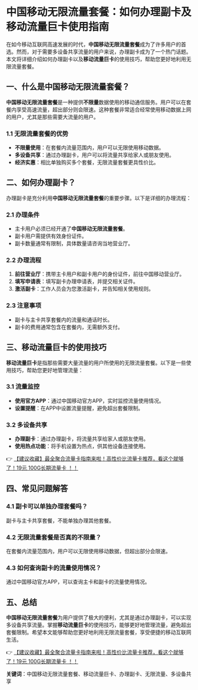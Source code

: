 # 中国移动无限流量套餐：如何办理副卡及移动流量巨卡使用指南

在如今移动互联网高速发展的时代，**中国移动无限流量套餐**成为了许多用户的首选。然而，对于需要多设备共享流量的用户来说，办理副卡成为了一个热门话题。本文将详细介绍如何办理副卡以及**移动流量巨卡**的使用技巧，帮助您更好地利用无限流量套餐。

## 一、什么是中国移动无限流量套餐？

**中国移动无限流量套餐**是一种提供**不限量**数据使用的移动通信服务。用户可以在套餐内享受高速流量，超出部分则会限速。这种套餐非常适合经常使用移动数据上网的用户，尤其是那些需要大流量的用户。

### 1.1 无限流量套餐的优势

- **不限量使用**：在套餐内流量范围内，用户可以无限使用移动数据。
- **多设备共享**：通过办理副卡，用户可以将流量共享给家人或朋友使用。
- **经济实惠**：相比单独购买多个套餐，无限流量套餐更具性价比。

## 二、如何办理副卡？

办理副卡是充分利用**中国移动无限流量套餐**的重要步骤。以下是详细的办理流程：

### 2.1 办理条件

- 主卡用户必须已经开通了**中国移动无限流量套餐**。
- 副卡用户需提供有效身份证件。
- 副卡数量通常有限制，具体数量请咨询当地营业厅。

### 2.2 办理流程

1. **前往营业厅**：携带主卡用户和副卡用户的身份证件，前往中国移动营业厅。
2. **填写申请表**：填写副卡办理申请表，并提交相关证件。
3. **激活副卡**：工作人员会为您激活副卡，并告知相关使用规则。

### 2.3 注意事项

- 副卡与主卡共享套餐内的流量和通话时长。
- 副卡的费用通常包含在套餐内，无需额外支付。

## 三、移动流量巨卡的使用技巧

**移动流量巨卡**是指那些需要大量流量的用户所使用的无限流量套餐。以下是一些使用技巧，帮助您更好地管理流量：

### 3.1 流量监控

- **使用官方APP**：通过中国移动官方APP，实时监控流量使用情况。
- **设置提醒**：在APP中设置流量提醒，避免超出套餐限制。

### 3.2 多设备共享

- **办理副卡**：通过办理副卡，将流量共享给家人或朋友使用。
- **使用热点功能**：将手机设置为热点，供其他设备连接使用。

👉 [【建议收藏】最全聚合流量卡指南来啦！高性价比流量卡推荐，看这个就够了！19元 100G长期流量卡 ！！](https://bit.ly/Liuliangka)

## 四、常见问题解答

### 4.1 副卡可以单独办理套餐吗？

副卡与主卡共享套餐，不能单独办理其他套餐。

### 4.2 无限流量套餐是否真的不限量？

在套餐内流量范围内，用户可以无限使用移动数据，但超出部分会限速。

### 4.3 如何查询副卡的流量使用情况？

通过中国移动官方APP，可以查询主卡和副卡的流量使用情况。

## 五、总结

**中国移动无限流量套餐**为用户提供了极大的便利，尤其是通过办理副卡，可以实现多设备共享流量。掌握**移动流量巨卡**的使用技巧，能够更好地管理流量，避免超出套餐限制。希望本文能够帮助您更好地利用无限流量套餐，享受便捷的移动互联网生活。

👉 [【建议收藏】最全聚合流量卡指南来啦！高性价比流量卡推荐，看这个就够了！19元 100G长期流量卡 ！！](https://bit.ly/Liuliangka)

**关键词**：中国移动无限流量套餐、移动流量巨卡、办理副卡、无限流量、多设备共享